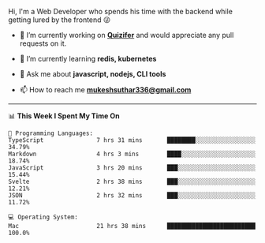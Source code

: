 Hi, I'm a Web Developer who spends his time with the backend while getting lured by the frontend 😜

- 🔭 I’m currently working on **[Quizifer](https://github.com/SutharMukesh/Quizifer/)** and would appreciate any pull requests on it.

- 🌱 I’m currently learning **redis, kubernetes**

- 💬 Ask me about **javascript, nodejs, CLI tools**

- 📫 How to reach me **mukeshsuthar336@gmail.com**

---
<!--START_SECTION:waka-->
📊 **This Week I Spent My Time On** 

```text
💬 Programming Languages: 
TypeScript               7 hrs 31 mins       ████████░░░░░░░░░░░░░░░░░   34.79% 
Markdown                 4 hrs 3 mins        ████░░░░░░░░░░░░░░░░░░░░░   18.74% 
JavaScript               3 hrs 20 mins       ███░░░░░░░░░░░░░░░░░░░░░░   15.44% 
Svelte                   2 hrs 38 mins       ███░░░░░░░░░░░░░░░░░░░░░░   12.21% 
JSON                     2 hrs 32 mins       ███░░░░░░░░░░░░░░░░░░░░░░   11.72%

💻 Operating System: 
Mac                      21 hrs 38 mins      █████████████████████████   100.0%

```


<!--END_SECTION:waka-->
